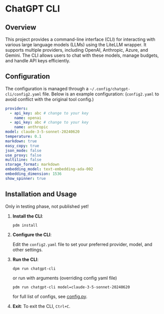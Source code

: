 # ChatGPT CLI

## Overview

This project provides a command-line interface (CLI) for interacting with various large language models (LLMs) using the
LiteLLM wrapper. It supports multiple providers, including OpenAI, Anthropic, Azure, and Gemini. The CLI allows users to
chat with these models, manage budgets, and handle API keys efficiently.

## Configuration

The configuration is managed through a `~/.config/chatgpt-cli/config2.yaml` file. Below is an example configuration:
(`config2.yaml` to avoid conflict with the original tool config.) 

```yaml
providers:
  - api_key: abc # change to your key 
    name: openai
  - api_key: abc # change to your key
    name: anthropic
model: claude-3-5-sonnet-20240620
temperature: 0.1
markdown: true
easy_copy: true
json_mode: false
use_proxy: false
multiline: false
storage_format: markdown
embedding_model: text-embedding-ada-002
embedding_dimension: 1536
show_spinner: true
```

## Installation and Usage

Only in testing phase, not published yet!

1. **Install the CLI**:

    ```shell
    pdm install 
    ```

2. **Configure the CLI**:

   Edit the `config2.yaml` file to set your preferred provider, model, and other settings.

3. **Run the CLI**:

    ```shell
    dpm run chatgpt-cli
    ```

   or run with arguments (overriding config yaml file)

    ```shell
    pdm run chatgpt-cli model=claude-3-5-sonnet-20240620
   ```

   for full list of configs, see [config.py](src/chatgpt_cli/config.py).

4. **Exit**:
   To exit the CLI, `Ctrl+C`.
